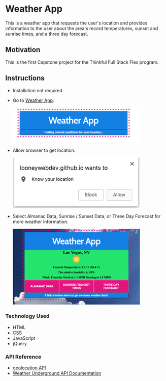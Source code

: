 # Weather App
This is a weather app that requests the user's location and provides information to the user about the area's record temperatures, sunset and sunrise times, and a three day forecast.
## Motivation
This is the first Capstone project for the Thinkful Full Stack Flex program.
## Instructions
- Installation not required.
- Go to [Weather App](https://looneywebdev.github.io/weather-app/).

    <img src="https://github.com/looneywebdev/weather-app/blob/master/weatherapphome.png?raw=true" width="400">
 
- Allow browser to get location.

    <img src="https://github.com/looneywebdev/weather-app/blob/master/locationpermission.png?raw=true " width="400">

- Select Almanac Data, Sunrise / Sunset Data, or Three Day Forecast for more weather information.

    <img src="https://github.com/looneywebdev/weather-app/blob/master/weatherapp.png?raw=true" width="400">

### Technology Used
- HTML
- CSS
- JavaScript
- jQuery
### API Reference
- [geolocation API](https://developer.mozilla.org/en-US/docs/Web/API/Geolocation/Using_geolocation)
- [Weather Underground API Documentation](https://www.wunderground.com/weather/api/d/docs?d=index)


